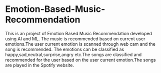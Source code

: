 # Emotion-Based-Music-Recommendation
This is an project of Emotion Based Music Recommendation developed using AI and ML.
The music is recommended based on current user emotions.The user current emotion is scanned through web cam and the song is recommended.
The emotions can be classified as happy,sad,neutral,surprise,angry etc.The songs are classified and recommended for the user based on the user current emotion.The songs are played in the Spotify website.
